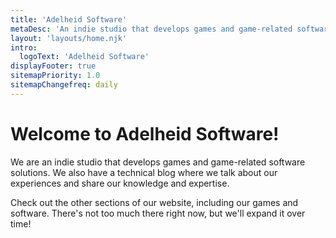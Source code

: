 ```yaml
---
title: 'Adelheid Software'
metaDesc: 'An indie studio that develops games and game-related software solutions.'
layout: 'layouts/home.njk'
intro:
  logoText: 'Adelheid Software'
displayFooter: true
sitemapPriority: 1.0
sitemapChangefreq: daily
---
```


# Welcome to Adelheid Software!

We are an indie studio that develops games and game-related software solutions. We also have a technical blog where we talk about our experiences and share our knowledge and expertise.

Check out the other sections of our website, including our games and software. There's not too much there right now, but we'll expand it over time!